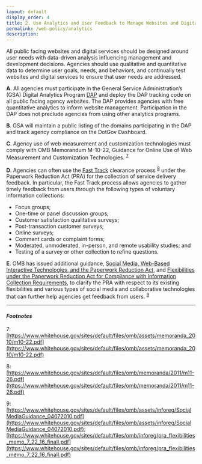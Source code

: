```yaml
---
layout: default
display_order: 4
title: 2. Use Analytics and User Feedback to Manage Websites and Digital Services 
permalink: /web-policy/analytics
description:
---
```


All public facing websites and digital services should be designed around user needs with data-driven analysis influencing management and development decisions. Agencies should use qualitative and quantitative data to determine user goals, needs, and behaviors, and continually test websites and digital services to ensure that user needs are addressed. 

   **A**. All agencies must participate in the General Service Administration’s (GSA) Digital Analytics Program [DAP](https://www.digitalgov.gov/services/dap/) and deploy the DAP tracking code on all public facing agency websites. The DAP provides agencies with free quantitative analytics to inform website management. Participation in the DAP does not preclude agencies from using other analytics programs. 

  **B**. GSA will maintain a public listing of the domains participating in the DAP and track agency compliance on the DotGov Dashboard. 

  **C**. Agency use of web measurement and customization technologies must comply with OMB Memorandum M-10-22, Guidance for Online Use of Web Measurement and Customization Technologies. <sup>[7](#myfootnote7)</sup>    

  **D**. Agencies can often use the [Fast Track](https://www.whitehouse.gov/sites/default/files/omb/memoranda/2011/m11-26.pdf) clearance process <sup>[8](#myfootnote8)</sup> under the Paperwork Reduction Act (PRA) for the collection of service delivery feedback.  In particular, the Fast Track process allows agencies to gather timely feedback from users through the following types of voluntary information collections:
* Focus groups; 
* One-time or panel discussion groups;
* Customer satisfaction qualitative surveys;
* Post-transaction customer surveys;
* Online surveys;
* Comment cards or complaint forms;
* Moderated, unmoderated, in-person, and remote usability studies; and
* Testing of a survey or other collection to refine questions. 

**E**. OMB has issued additional guidance, [Social Media, Web-Based Interactive Technologies, and the Paperwork Reduction Act](https://www.whitehouse.gov/sites/default/files/omb/assets/inforeg/SocialMediaGuidance_04072010.pdf), and [Flexibilities under the Paperwork Reduction Act for Compliance with Information Collection Requirements](https://www.whitehouse.gov/sites/default/files/omb/inforeg/pra_flexibilities_memo_7_22_16_finalI.pdf), to clarify the PRA with respect to its existing flexibilities and various types of social media and collaborative technologies that can further help agencies get feedback from users. <sup>[9](#myfootnote9)</sup>    

***
#### *Footnotes*

<a name="myfootnote1">7</a>:[https://www.whitehouse.gov/sites/default/files/omb/assets/memoranda_2010/m10-22.pdf](https://www.whitehouse.gov/sites/default/files/omb/assets/memoranda_2010/m10-22.pdf) 

<a name="myfootnote1">8</a>:[https://www.whitehouse.gov/sites/default/files/omb/memoranda/2011/m11-26.pdf](https://www.whitehouse.gov/sites/default/files/omb/memoranda/2011/m11-26.pdf) 

<a name="myfootnote1">9</a>:[https://www.whitehouse.gov/sites/default/files/omb/assets/inforeg/SocialMediaGuidance_04072010.pdf](https://www.whitehouse.gov/sites/default/files/omb/assets/inforeg/SocialMediaGuidance_04072010.pdf);  [https://www.whitehouse.gov/sites/default/files/omb/inforeg/pra_flexibilities_memo_7_22_16_finalI.pdf](https://www.whitehouse.gov/sites/default/files/omb/inforeg/pra_flexibilities_memo_7_22_16_finalI.pdf)
